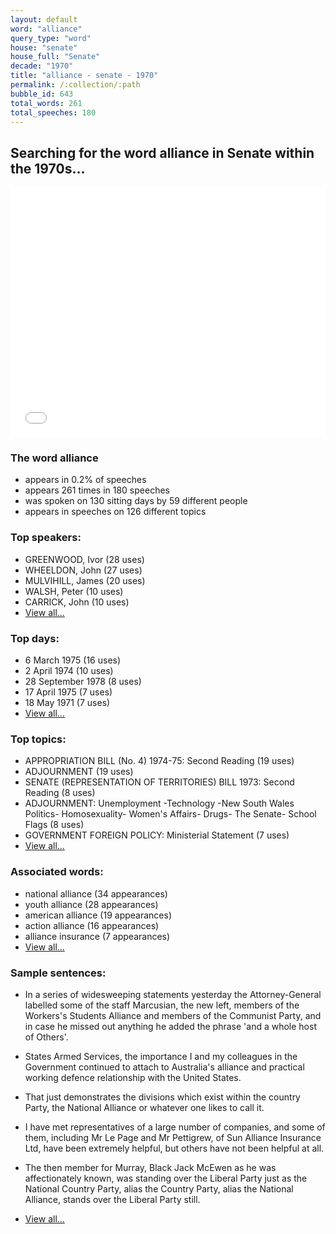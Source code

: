 ```yaml
---
layout: default
word: "alliance"
query_type: "word"
house: "senate"
house_full: "Senate"
decade: "1970"
title: "alliance - senate - 1970"
permalink: /:collection/:path
bubble_id: 643
total_words: 261
total_speeches: 180
---
```



## Searching for the word **alliance** in Senate within the 1970s...

<iframe width="100%" height="400" frameborder="0" scrolling="no" src="//plot.ly/~wragge/643.embed"></iframe>

### The word **alliance**

* appears in 0.2% of speeches
* appears 261 times in 180 speeches
* was spoken on 130 sitting days by 59 different people
* appears in speeches on 126 different topics

### Top speakers:

* GREENWOOD, Ivor (28 uses)
* WHEELDON, John (27 uses)
* MULVIHILL, James (20 uses)
* WALSH, Peter (10 uses)
* CARRICK, John (10 uses)
* [View all...](speakers/)


### Top days:

* 6 March 1975 (16 uses)
* 2 April 1974 (10 uses)
* 28 September 1978 (8 uses)
* 17 April 1975 (7 uses)
* 18 May 1971 (7 uses)
* [View all...](days/)


### Top topics:

* APPROPRIATION BILL (No. 4) 1974-75: Second Reading (19 uses)
* ADJOURNMENT (19 uses)
* SENATE (REPRESENTATION OF TERRITORIES) BILL 1973: Second Reading (8 uses)
* ADJOURNMENT: Unemployment -Technology -New South Wales Politics- Homosexuality- Women's Affairs- Drugs- The Senate- School Flags (8 uses)
* GOVERNMENT FOREIGN POLICY: Ministerial Statement (7 uses)
* [View all...](topics/)


### Associated words:

* national alliance (34 appearances)
* youth alliance (28 appearances)
* american alliance (19 appearances)
* action alliance (16 appearances)
* alliance insurance (7 appearances)
* [View all...](collocations/)


### Sample sentences:

* In a series of widesweeping statements yesterday the Attorney-General labelled some of the staff Marcusian, the new left, members of the Workers's Students <span class="highlight">Alliance</span> and members of the Communist Party, and in case he missed out anything he added the phrase 'and a whole host of Others'.

* States Armed Services, the importance I and my colleagues in the Government continued to attach to Australia's <span class="highlight">alliance</span> and practical working defence relationship with the United States.

* That just demonstrates the divisions which exist within the country Party, the National <span class="highlight">Alliance</span> or whatever one likes to call it.

* I have met representatives of a large number of companies, and some of them, including  Mr Le  Page and  Mr Pettigrew,  of Sun <span class="highlight">Alliance</span> Insurance Ltd, have been extremely helpful, but others have not been helpful at all.

* The then member for Murray, Black Jack McEwen as he was affectionately known, was standing over the Liberal Party just as the National Country Party, alias the Country Party, alias the National <span class="highlight">Alliance</span>, stands over the Liberal Party still.

* [View all...](contexts/)
